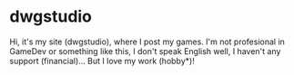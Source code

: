 # dwgstudio
Hi, it's my site (dwgstudio), where I post my games. I'm not profesional in GameDev or something like this, I don't speak English well, I haven't any support (financial)... But I love my work (hobby*)!
